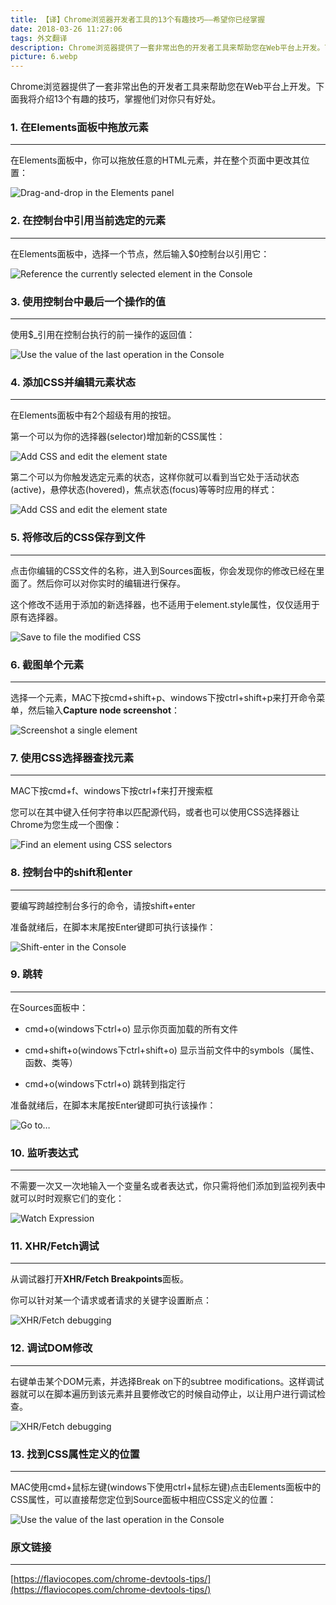 ```yaml
---
title: 【译】Chrome浏览器开发者工具的13个有趣技巧——希望你已经掌握
date: 2018-03-26 11:27:06
tags: 外文翻译
description: Chrome浏览器提供了一套非常出色的开发者工具来帮助您在Web平台上开发。下面我将介绍13个有趣的技巧，掌握他们对你只有好处。
picture: 6.webp
---
```


Chrome浏览器提供了一套非常出色的开发者工具来帮助您在Web平台上开发。下面我将介绍13个有趣的技巧，掌握他们对你只有好处。

###  1. 在Elements面板中拖放元素

***

在Elements面板中，你可以拖放任意的HTML元素，并在整个页面中更改其位置：

![Drag-and-drop in the Elements panel](1.gif)

###  2. 在控制台中引用当前选定的元素

***

在Elements面板中，选择一个节点，然后输入$0控制台以引用它：

![Reference the currently selected element in the Console](2.gif)

###  3. 使用控制台中最后一个操作的值

***

使用$_引用在控制台执行的前一操作的返回值：

![Use the value of the last operation in the Console](3.gif)

###  4. 添加CSS并编辑元素状态

***

在Elements面板中有2个超级有用的按钮。

第一个可以为你的选择器(selector)增加新的CSS属性：

![Add CSS and edit the element state](4.gif)

第二个可以为你触发选定元素的状态，这样你就可以看到当它处于活动状态(active)，悬停状态(hovered)，焦点状态(focus)等等时应用的样式：

![Add CSS and edit the element state](4.2.png)

###  5. 将修改后的CSS保存到文件

***

点击你编辑的CSS文件的名称，进入到Sources面板，你会发现你的修改已经在里面了。然后你可以对你实时的编辑进行保存。

这个修改不适用于添加的新选择器，也不适用于element.style属性，仅仅适用于原有选择器。

![Save to file the modified CSS](5.gif)

###  6. 截图单个元素

***

选择一个元素，MAC下按cmd+shift+p、windows下按ctrl+shift+p来打开命令菜单，然后输入**Capture node screenshot**：

![Screenshot a single element](6.gif)

###  7. 使用CSS选择器查找元素

***

MAC下按cmd+f、windows下按ctrl+f来打开搜索框

您可以在其中键入任何字符串以匹配源代码，或者也可以使用CSS选择器让Chrome为您生成一个图像：

![Find an element using CSS selectors](7.gif)

###  8. 控制台中的shift和enter

***

要编写跨越控制台多行的命令，请按shift+enter

准备就绪后，在脚本末尾按Enter键即可执行该操作：

![Shift-enter in the Console](8.gif)

###  9. 跳转

***

在Sources面板中：

- cmd+o(windows下ctrl+o) 显示你页面加载的所有文件

- cmd+shift+o(windows下ctrl+shift+o) 显示当前文件中的symbols（属性、函数、类等）

- cmd+o(windows下ctrl+o) 跳转到指定行

准备就绪后，在脚本末尾按Enter键即可执行该操作：

![Go to…](9.png)

###  10. 监听表达式

***

不需要一次又一次地输入一个变量名或者表达式，你只需将他们添加到监视列表中就可以时时观察它们的变化：

![Watch Expression](10.gif)

###  11. XHR/Fetch调试

***

从调试器打开**XHR/Fetch Breakpoints**面板。

你可以针对某一个请求或者请求的关键字设置断点：

![XHR/Fetch debugging](11.png)

###  12. 调试DOM修改

***

右键单击某个DOM元素，并选择Break on下的subtree modifications。这样调试器就可以在脚本遍历到该元素并且要修改它的时候自动停止，以让用户进行调试检查。

![XHR/Fetch debugging](12.png)

###  13. 找到CSS属性定义的位置

***

MAC使用cmd+鼠标左键(windows下使用ctrl+鼠标左键)点击Elements面板中的CSS属性，可以直接帮您定位到Source面板中相应CSS定义的位置：

![Use the value of the last operation in the Console](13.gif)

### 原文链接

***

[https://flaviocopes.com/chrome-devtools-tips/](https://flaviocopes.com/chrome-devtools-tips/)